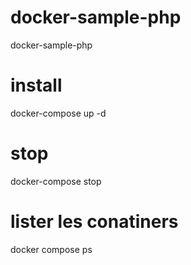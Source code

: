 # docker-sample-php
docker-sample-php

# install
docker-compose up -d

#  stop
docker-compose stop

# lister les conatiners
docker compose ps